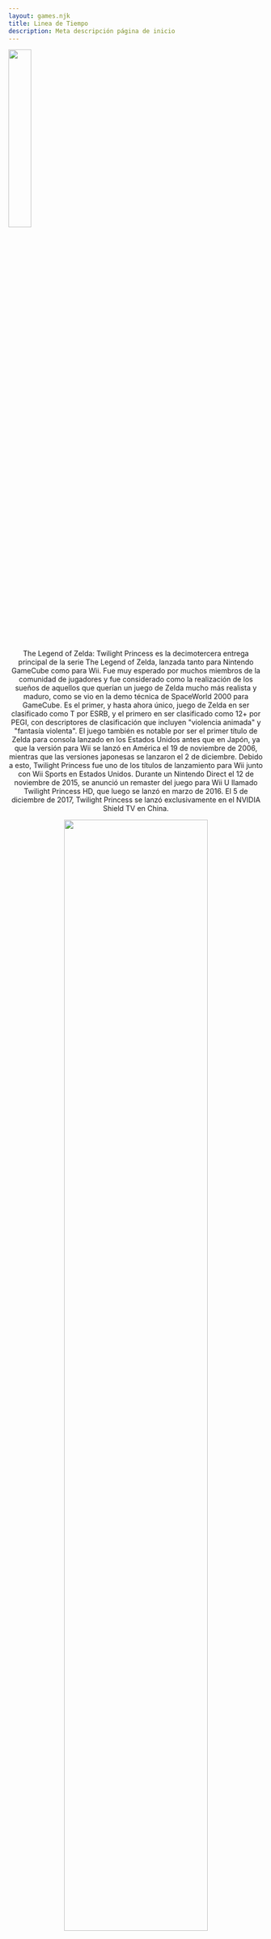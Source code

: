 ```yaml
---
layout: games.njk
title: Linea de Tiempo 
description: Meta descripción página de inicio
---
```

</p>
<img width="30%" src="/img/TP.png">
</p>

<center>
  <section class="row container-lg">
    <article class="col-12 col-md-6">
      <p class="text-end">The Legend of Zelda: Twilight Princess es la decimotercera entrega principal de la serie The Legend of Zelda, lanzada tanto para Nintendo GameCube como para Wii. Fue muy esperado por muchos miembros de la comunidad de jugadores y fue considerado como la realización de los sueños de aquellos que querían un juego de Zelda mucho más realista y maduro, como se vio en la demo técnica de SpaceWorld 2000 para GameCube. Es el primer, y hasta ahora único, juego de Zelda en ser clasificado como T por ESRB, y el primero en ser clasificado como 12+ por PEGI, con descriptores de clasificación que incluyen "violencia animada" y "fantasía violenta". El juego también es notable por ser el primer título de Zelda para consola lanzado en los Estados Unidos antes que en Japón, ya que la versión para Wii se lanzó en América el 19 de noviembre de 2006, mientras que las versiones japonesas se lanzaron el 2 de diciembre. Debido a esto, Twilight Princess fue uno de los títulos de lanzamiento para Wii junto con Wii Sports en Estados Unidos. Durante un Nintendo Direct el 12 de noviembre de 2015, se anunció un remaster del juego para Wii U llamado Twilight Princess HD, que luego se lanzó en marzo de 2016. El 5 de diciembre de 2017, Twilight Princess se lanzó exclusivamente en el NVIDIA Shield TV en China.</p>
      </p>
    </article>
    <article class="col-12 col-md-6">
    </p>
      <center><img width="75%" src="/img/Link_TP.webp" alt=""></center>
    </article>
    <article class="col-12">
      <h2>Historia</h2>
    </article>
    <article class="col-12">
      <p class="text-center">Link, un joven adulto, trabaja como granjero en la aldea de Ordon en la provincia de Ordona de Hyrule. Su mentor Rusl le pide que entregue un regalo a la Familia Real de Hyrule en su lugar. Al día siguiente, Link enseña a los niños de la aldea, Beth, Malo y Talo, cómo usar una Honda y una Espada. Talo ve un mono y corre tras él hacia el Bosque de Faron. Link y los demás niños lo siguen. Link se adentra en el bosque y encuentra a Talo y al mono atrapados en una jaula rodeada de Bokoblins. Derrota a las criaturas y libera a la pareja. Regresan a la aldea y Rusl le dice a Link que partirá hacia Hyrule al día siguiente. Al día siguiente, Link termina sus deberes de pastoreo con su caballo, Epona, antes de prepararse para partir. Sin embargo, su amiga de la infancia, Ilia, descubre que la pata de Epona está herida y reprende a Link por lastimarla. Lleva a Epona al Manantial de Ordon para curarle la pata. Link la sigue y Colin le cuenta cómo Link salvó a Talo el día anterior. Ilia le pide a Link que no se preocupe por su caballo y le pide que le prometa que volverá a casa sano y salvo.</p>
    </article>
    <article class="col-12 col-md-6">
      </p>
      <center><img width="70%" src="/img/wolf.png" alt=""></center>
    </article>
    <article class="col-12 col-md-6">
      <p class="text-start">En ese momento, los Bulblins irrumpen en la puerta del manantial y golpean a Link, Ilia y Colin inconscientes. Las bestias secuestran a Ilia y Colin y dejan a Link inconsciente en el manantial. Cuando Link recobra el conocimiento, encuentra a Colin, Ilia y Epona desaparecidos. Corre hacia el bosque para encontrarlos, pero encuentra un gran muro negro bloqueando el camino. Al acercarse, una mano negra y amenazadora sale y lo arrastra a través del muro hacia la oscuridad interior. Link se encuentra al otro lado, siendo estrangulado por una Bestia de las Sombras, la criatura que lo atrajo a través del muro. El símbolo de la Trifuerza en la mano de Link brilla, obligando a la Bestia a soltarlo. Un dolor agudo recorre a Link y se dobla, transformándose en un lobo antes de desmayarse. Como Lobo Link, es capturado y mantenido prisionero en las mazmorras del Castillo de Hyrule, que está cubierto por el Crepúsculo que se ha extendido sobre Hyrule. En su celda de prisión, se encuentra con Midna, una duende con poderes misteriosos, que lo ayuda a escapar y a explorar el Castillo en su forma de lobo. En la torre más alta, él y Midna encuentran a una joven encapuchada. Ella explica inmediatamente a Link cómo Hyrule quedó envuelto en el Crepúsculo y revela su verdadera identidad como la Princesa Zelda.</p>
      </p>
    </article>
    <article class="col-12">
      </p>
      <h2>Linea de Tiempo</h2>
      <p class= text-center>Twilight Princess tiene lugar varios siglos después de Ocarina of Time y Majora's Mask, debido a una serie de eventos que ocurrieron en los días del Héroe del Tiempo (Link de Ocarina of Time/Majora's Mask), durante lo que se conoce como la "Línea Temporal Infantil". Después de derrotar a Ganon en el "final adulto" de Ocarina of Time, Link fue enviado de vuelta en el tiempo por la Princesa Zelda para revivir su infancia sacrificada y desviar el pasado de Hyrule lejos de su terrible futuro. En el pasado, el conocimiento de Link sobre los planes de Ganon llevó a su captura, después de una invasión fallida de Hyrule. Ganon fue llevado entonces por los Sabios a los Campos del Árbitro para ser ejecutado. Este evento tuvo lugar varios años después del "final infantil" de Ocarina of Time y los eventos de Majora's Mask. La ubicación de Twilight Princess en la serie fue confirmada en diciembre de 2006 por Eiji Aonuma. Con el lanzamiento de Hyrule Historia, se establece oficialmente que los eventos de este juego tuvieron lugar antes de Four Swords Adventures.</p>
    </article>
  </section>
</center>